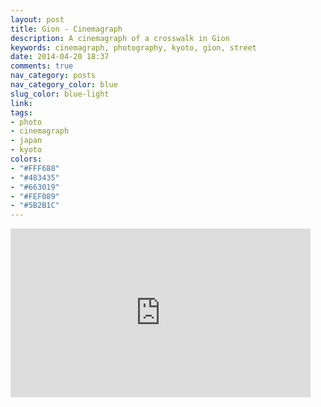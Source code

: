 ```yaml
---
layout: post
title: Gion - Cinemagraph
description: A cinemagraph of a crosswalk in Gion
keywords: cinemagraph, photography, kyoto, gion, street
date: 2014-04-20 18:37
comments: true
nav_category: posts
nav_category_color: blue
slug_color: blue-light
link:
tags:
- photo
- cinemagraph
- japan
- kyoto
colors:
- "#FFF688"
- "#483435"
- "#663019"
- "#FEF089"
- "#5B2B1C"
---
```


<iframe src="https://gfycat.com/ifr/NiceBoilingAfricanpiedkingfisher" frameborder="0" scrolling="no" width="480" height="270" ></iframe>
